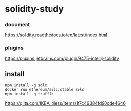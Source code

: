 # solidity-study

### document
https://solidity.readthedocs.io/en/latest/index.html

### plugins
https://plugins.jetbrains.com/plugin/9475-intellij-solidity


## install

```
npm install -g solc
docker run ethereum/solc:stable solc
npm install -g truffle
```

https://qiita.com/IKEA_dless/items/1f7c49384fd90cde4646



